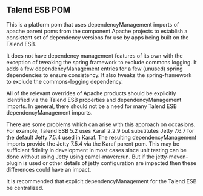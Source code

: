 Talend ESB POM
--------------

This is a platform pom that uses dependencyManagement imports 
of apache parent poms from the component Apache projects to establish a
consistent set of dependency versions for use by apps being built on the Talend
ESB.  

It does not have dependency management features of its own with the exception of
tweaking the spring framework to exclude commons logging.  It adds a few 
dependencyManagement entries for a few (unused) spring dependencies to ensure
consistency.  It also tweaks the spring-framework to exclude the 
commons-logging dependency. 

All of the relevant overrides of Apache products should be explicitly identified
via the Talend ESB properties and dependencyManagement imports.  In general,
there should not be a need for many Talend ESB dependencyManagement imports.

There are some problems which can arise with this approach on occasions.  For
example, Talend ESB 5.2 uses Karaf 2.2.9 but substitutes Jetty 7.6.7 for the
default Jetty 7.5.4 used in Karaf.  The resulting dependencyManagement imports
provide the Jetty 7.5.4 via the Karaf parent pom.  This may be sufficient
fidelity in development in most cases since unit testing can be done without
using Jetty using camel-maven:run.  But if the jetty-maven-plugin is used or
other details of jetty configuration are impacted then these differences could
have an impact.

It is recommended that explicit dependencyManagement for the Talend ESB be
centralized.